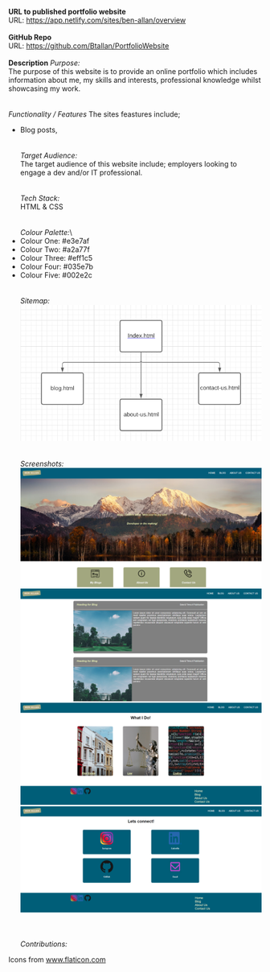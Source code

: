 **URL to published portfolio website**\
URL: https://app.netlify.com/sites/ben-allan/overview
\
\
**GitHub Repo**\
URL: https://github.com/Btallan/PortfolioWebsite
\
\
**Description**
_Purpose:_\
The purpose of this website is to provide an online portfolio which includes information about me, my skills and interests, professional knowledge whilst showcasing my work.
\
\
\
_Functionality / Features_
The sites feastures include;
- Blog posts,
\
\
\
_Target Audience:_\
The target audience of this website include; employers looking to engage a dev and/or IT professional.
\
\
\
_Tech Stack:_\
HTML & CSS
\
\
\
_Colour Palette:_\
- Colour One: #e3e7af
- Colour Two: #a2a77f
- Colour Three: #eff1c5
- Colour Four: #035e7b
- Colour Five: #002e2c
\
\
\
_Sitemap:_\
![Sitemap](/img/Screenshots/PortfolioWebsite-Sitemap.PNG)
\
\
\
_Screenshots:_\
![Index Screenshot](/img/Screenshots/index.PNG)
![Index Screenshot](/img/Screenshots/blog.PNG)
![Index Screenshot](/img/Screenshots/about-us.PNG)
![Index Screenshot](/img/Screenshots/contact-us.PNG)
\
\
\
\
_Contributions:_
<div>Icons from <a href="https://www.flaticon.com/" title="Flaticon">www.flaticon.com</a></div>







